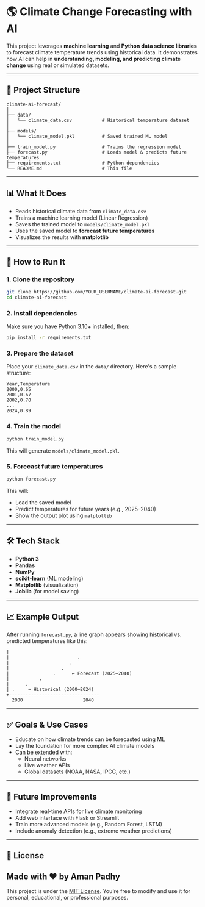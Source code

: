 # 🌎 Climate Change Forecasting with AI

This project leverages **machine learning** and **Python data science libraries** to forecast climate temperature trends using historical data. It demonstrates how AI can help in **understanding, modeling, and predicting climate change** using real or simulated datasets.

---

## 📁 Project Structure

```
climate-ai-forecast/
│
├── data/
│   └── climate_data.csv           # Historical temperature dataset
│
├── models/
│   └── climate_model.pkl          # Saved trained ML model
│
├── train_model.py                 # Trains the regression model
├── forecast.py                    # Loads model & predicts future temperatures
├── requirements.txt               # Python dependencies
└── README.md                      # This file
```

---

## 📊 What It Does

- Reads historical climate data from `climate_data.csv`
- Trains a machine learning model (Linear Regression)
- Saves the trained model to `models/climate_model.pkl`
- Uses the saved model to **forecast future temperatures**
- Visualizes the results with **matplotlib**

---

## 🔧 How to Run It

### 1. Clone the repository

```bash
git clone https://github.com/YOUR_USERNAME/climate-ai-forecast.git
cd climate-ai-forecast
```

### 2. Install dependencies

Make sure you have Python 3.10+ installed, then:

```bash
pip install -r requirements.txt
```

### 3. Prepare the dataset

Place your `climate_data.csv` in the `data/` directory. Here's a sample structure:

```csv
Year,Temperature
2000,0.65
2001,0.67
2002,0.70
...
2024,0.89
```

### 4. Train the model

```bash
python train_model.py
```

This will generate `models/climate_model.pkl`.

### 5. Forecast future temperatures

```bash
python forecast.py
```

This will:
- Load the saved model
- Predict temperatures for future years (e.g., 2025–2040)
- Show the output plot using `matplotlib`

---

## 🛠 Tech Stack

- **Python 3**
- **Pandas**
- **NumPy**
- **scikit-learn** (ML modeling)
- **Matplotlib** (visualization)
- **Joblib** (for model saving)

---

## 📈 Example Output

After running `forecast.py`, a line graph appears showing historical vs. predicted temperatures like this:

```
|                               
|                         .      
|                      .         
|                   .            
|                .      ← Forecast (2025–2040)
|           .             
|      .                   
| .     ← Historical (2000–2024)
+---------------------------------
  2000                      2040
```

---

## ✅ Goals & Use Cases

- Educate on how climate trends can be forecasted using ML
- Lay the foundation for more complex AI climate models
- Can be extended with:
  - Neural networks
  - Live weather APIs
  - Global datasets (NOAA, NASA, IPCC, etc.)

---

## 🔮 Future Improvements

- Integrate real-time APIs for live climate monitoring  
- Add web interface with Flask or Streamlit  
- Train more advanced models (e.g., Random Forest, LSTM)  
- Include anomaly detection (e.g., extreme weather predictions)

---

## 📄 License

## Made with ❤️ by Aman Padhy

This project is under the [MIT License](LICENSE). You’re free to modify and use it for personal, educational, or professional purposes.
